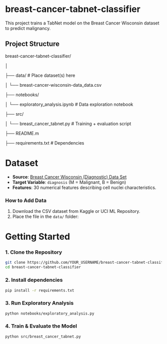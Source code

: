 # breast-cancer-tabnet-classifier

This project trains a TabNet model on the Breast Cancer Wisconsin dataset to predict malignancy.

## Project Structure 

breast-cancer-tabnet-classifier/

│

├── data/ # Place dataset(s) here

│ └── breast-cancer-wisconsin-data_data.csv 

├── notebooks/

│ └── exploratory_analysis.ipynb # Data exploration notebook

├── src/

│ └── breast_cancer_tabnet.py # Training + evaluation script

├── README.m

├── requirements.txt # Dependencies


# Dataset
- **Source**: [Breast Cancer Wisconsin (Diagnostic) Data Set](https://www.kaggle.com/uciml/breast-cancer-wisconsin-data)
- **Target Variable**: `diagnosis` (M = Malignant, B = Benign)
- **Features**: 30 numerical features describing cell nuclei characteristics.

### How to Add Data
1. Download the CSV dataset from Kaggle or UCI ML Repository.
2. Place the file in the `data/` folder:

# Getting Started 
### 1. Clone the Repository
```bash
git clone https://github.com/YOUR_USERNAME/breast-cancer-tabnet-classifier.git
cd breast-cancer-tabnet-classifier
```

### 2. Install dependencies 
```bash
pip install -r requirements.txt
```

### 3. Run Exploratory Analysis 
```bash
python notebooks/exploratory_analysis.py
```

### 4. Train & Evaluate the Model
```bash
python src/breast_cancer_tabnet.py
```
